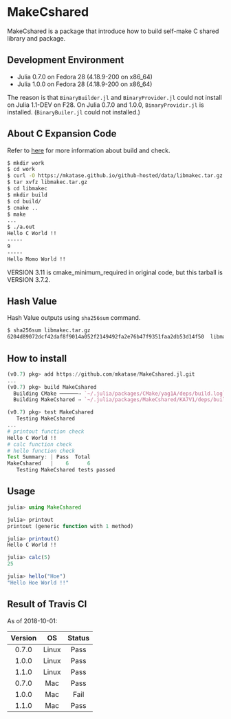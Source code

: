 # MakeCshared

MakeCshared is a package that introduce how to build self-make C shared library and package.

## Development Environment

* Julia 0.7.0 on Fedora 28 (4.18.9-200 on x86_64)
* Julia 1.0.0 on Fedora 28 (4.18.9-200 on x86_64)

The reason is that `BinaryBuilder.jl` and `BinaryProvider.jl` could not install on Julia 1.1-DEV on F28. On Julia 0.7.0 and 1.0.0, `BinaryProvidir.jl` is installed. (`BinaryBuiler.jl` could not installed.)  

## About C Expansion Code
Refer to [here](https://github.com/mkatase/JuliaPractice) for more information about build and check.

```bash
$ mkdir work
$ cd work
$ curl -O https://mkatase.github.io/github-hosted/data/libmakec.tar.gz
$ tar xvfz libmakec.tar.gz 
$ cd libmakec
$ mkdir build
$ cd build/
$ cmake ..
$ make
...
$ ./a.out
Hello C World !!
-----
9
-----
Hello Momo World !!
```

VERSION 3.11 is cmake_minimum_required in original code, but this tarball is VERSION 3.7.2.

## Hash Value
Hash Value outputs using `sha256sum` command.

```bash
$ sha256sum libmakec.tar.gz
6204d89072dcf42daf8f9014a052f2149492fa2e76b47f9351faa2db53d14f50  libmakec.tar.gz
```

## How to install

```julia
(v0.7) pkg> add https://github.com/mkatase/MakeCshared.jl.git
...
(v0.7) pkg> build MakeCshared
  Building CMake ──────→ `~/.julia/packages/CMake/yag1A/deps/build.log`
  Building MakeCshared → `~/.julia/packages/MakeCshared/KA7V1/deps/build.log`

(v0.7) pkg> test MakeCshared
   Testing MakeCshared
...
# printout function check
Hello C World !!
# calc function check
# hello function check
Test Summary: | Pass  Total
MakeCshared   |    6      6
   Testing MakeCshared tests passed 
```

## Usage

```julia
julia> using MakeCshared

julia> printout
printout (generic function with 1 method)

julia> printout()
Hello C World !!

julia> calc(5)
25

julia> hello("Hoe")
"Hello Hoe World !!"
```

## Result of Travis CI
As of 2018-10-01:

|Version|OS|Status|
|:-----:|:--:|:------:|
|0.7.0|Linux|Pass|
|1.0.0|Linux|Pass|
|1.1.0|Linux|Pass|
|0.7.0|Mac|Pass|
|1.0.0|Mac|Fail|
|1.1.0|Mac|Pass|

